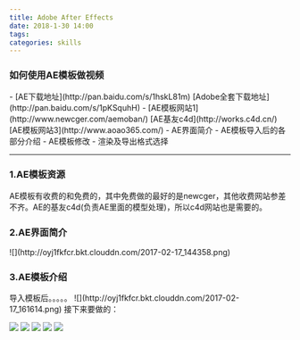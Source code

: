 ```yaml
---
title: Adobe After Effects
date: 2018-1-30 14:00
tags:
categories: skills
---
```


<h3>如何使用AE模板做视频</h3>
-  [AE下载地址](http://pan.baidu.com/s/1hskL81m) [Adobe全套下载地址](http://pan.baidu.com/s/1pKSquhH)
-  [AE模板网站1](http://www.newcger.com/aemoban/) [AE基友c4d](http://works.c4d.cn/) [AE模板网站3](http://www.aoao365.com/)
-  AE界面简介
-  AE模板导入后的各部分介绍
-  AE模板修改
-  渲染及导出格式选择

---
<h3>1.AE模板资源</h3>
AE模板有收费的和免费的，其中免费做的最好的是newcger，其他收费网站参差不齐。AE的基友c4d(负责AE里面的模型处理)，所以c4d网站也是需要的。
<h3>2.AE界面简介</h3>
![](http://oyj1fkfcr.bkt.clouddn.com/2017-02-17_144358.png)
<h3>3.AE模板介绍</h3>
导入模板后。。。。。
![](http://oyj1fkfcr.bkt.clouddn.com/2017-02-17_161614.png)
接下来要做的：

![](http://oyj1fkfcr.bkt.clouddn.com/2017-02-17_160802.png)
![](http://oyj1fkfcr.bkt.clouddn.com/2017-02-17_160508.png)
![](http://oyj1fkfcr.bkt.clouddn.com/2017-02-17_161100.png)
![](http://oyj1fkfcr.bkt.clouddn.com/2017-02-17_150655.png)
![](http://oyj1fkfcr.bkt.clouddn.com/2017-02-17_155443.png)
